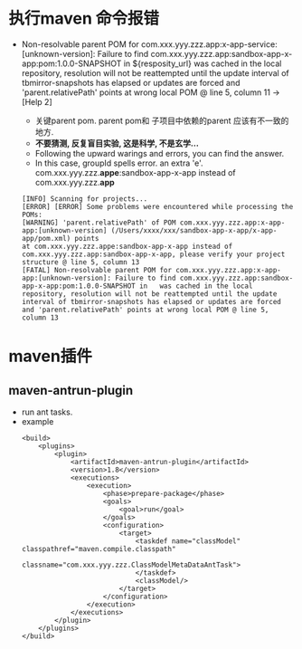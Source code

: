 # 执行maven 命令报错
*  Non-resolvable parent POM for com.xxx.yyy.zzz.app:x-app-service:[unknown-version]: Failure to find com.xxx.yyy.zzz.app:sandbox-app-x-app:pom:1.0.0-SNAPSHOT 
  in ${resposity_url} was cached in the local repository, resolution will not be reattempted until the update interval of tbmirror-snapshots has elapsed or 
  updates are forced and 'parent.relativePath' points at wrong local POM @ line 5, column 11 -> [Help 2]
  
   * 关键parent pom. parent pom和 子项目中依赖的parent 应该有不一致的地方. 
   * **不要猜测, 反复盲目实验, 这是科学, 不是玄学...**
   * Following the upward warings and errors, you can find the answer. 
   * In this case, groupId spells error.  an extra 'e'. 
      com.xxx.yyy.zzz.**appe**:sandbox-app-x-app instead of com.xxx.yyy.zzz.**app**
    
    ```text
    [INFO] Scanning for projects...
    [ERROR] [ERROR] Some problems were encountered while processing the POMs:
    [WARNING] 'parent.relativePath' of POM com.xxx.yyy.zzz.app:x-app-app:[unknown-version] (/Users/xxxx/xxx/sandbox-app-x-app/x-app-app/pom.xml) points 
    at com.xxx.yyy.zzz.appe:sandbox-app-x-app instead of com.xxx.yyy.zzz.app:sandbox-app-x-app, please verify your project structure @ line 5, column 13
    [FATAL] Non-resolvable parent POM for com.xxx.yyy.zzz.app:x-app-app:[unknown-version]: Failure to find com.xxx.yyy.zzz.app:sandbox-app-x-app:pom:1.0.0-SNAPSHOT in   was cached in the local repository, resolution will not be reattempted until the update interval of tbmirror-snapshots has elapsed or updates are forced and 'parent.relativePath' points at wrong local POM @ line 5, column 13

    ```
   
   
# maven插件
## maven-antrun-plugin
* run ant tasks. 
* example
    ```text
    <build>
        <plugins>
            <plugin>
                <artifactId>maven-antrun-plugin</artifactId>
                <version>1.8</version>
                <executions>
                    <execution>
                        <phase>prepare-package</phase>
                        <goals>
                            <goal>run</goal>
                        </goals>
                        <configuration>
                            <target>
                                <taskdef name="classModel" classpathref="maven.compile.classpath"
                                         classname="com.xxx.yyy.zzz.ClassModelMetaDataAntTask">
                                </taskdef>
                                <classModel/>
                            </target>
                        </configuration>
                    </execution>
                </executions>
            </plugin>
        </plugins>
    </build>
    ```
  
